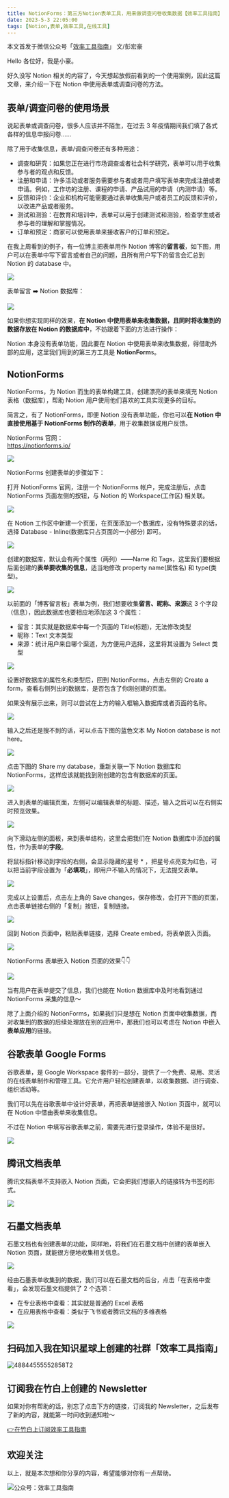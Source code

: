 ```yaml
---
title: NotionForms：第三方Notion表单工具，用来做调查问卷收集数据【效率工具指南】 
date: 2023-5-3 22:05:00               
tags: [Notion,表单,效率工具,在线工具]                                                                                       
---
```


本文首发于微信公众号「[效率工具指南](https://mp.weixin.qq.com/s/qbGei1gvEqdra0PV0Re5Hg)」
文/彭宏豪     

Hello 各位好，我是小豪。   

好久没写 Notion 相关的内容了，今天想起放假前看到的一个使用案例，因此这篇文章，来介绍一下在 Notion 中使用表单或调查问卷的方法。   

## 表单/调查问卷的使用场景  

说起表单或调查问卷，很多人应该并不陌生，在过去 3 年疫情期间我们填了各式各样的信息申报问卷……      

除了用于收集信息，表单/调查问卷还有多种用途：  

* 调查和研究：如果您正在进行市场调查或者社会科学研究，表单可以用于收集参与者的观点和反馈。
* 注册和申请：许多活动或者服务需要参与者或者用户填写表单来完成注册或者申请。例如，工作坊的注册、课程的申请、产品试用的申请（内测申请）等。  
* 反馈和评价：企业和机构可能需要通过表单收集用户或者员工的反馈和评价，以改进产品或者服务。
* 测试和测验：在教育和培训中，表单可以用于创建测试和测验，检查学生或者参与者的理解和掌握情况。
* 订单和预定：商家可以使用表单来接收客户的订单和预定。  


在我上周看到的例子，有一位博主把表单用作 Notion 博客的**留言板**，如下图，用户可以在表单中写下留言或者自己的问题，且所有用户写下的留言会汇总到 Notion 的 database 中。    

![](https://article-picbed-1302715071.cos.ap-guangzhou.myqcloud.com/2023/05/04/16830872724502.jpg)

表单留言 ➡️ Notion 数据库：    

![](https://article-picbed-1302715071.cos.ap-guangzhou.myqcloud.com/2023/05/04/16831042047231.jpg)


如果你想实现同样的效果，**在 Notion 中使用表单来收集数据，且同时将收集到的数据存放在 Notion 的数据库中**，不妨跟着下面的方法进行操作：    

Notion 本身没有表单功能，因此要在 Notion 中使用表单来收集数据，得借助外部的应用，这里我们用到的第三方工具是 **NotionForm**s。    

## NotionForms

NotionForms，为 Notion 而生的表单构建工具，创建漂亮的表单来填充 Notion 表格（数据库），帮助 Notion 用户使用他们喜欢的工具实现更多的目标。      

简言之，有了 NotionForms，即便 Notion 没有表单功能，你也可以**在 Notion 中直接使用基于 NotionForms 制作的表单**，用于收集数据或用户反馈。    

NotionForms 官网：   
https://notionforms.io/      

![](https://article-picbed-1302715071.cos.ap-guangzhou.myqcloud.com/2023/05/04/16830869104828.jpg)

NotionForms 创建表单的步骤如下：  

打开 NotionForms 官网，注册一个 NotionForms 帐户，完成注册后，点击 NotionForms 页面左侧的按钮，与 Notion 的 Workspace(工作区) 相关联。     

![](https://article-picbed-1302715071.cos.ap-guangzhou.myqcloud.com/2023/05/04/16831064171223.jpg)


在 Notion 工作区中新建一个页面，在页面添加一个数据库，没有特殊要求的话，选择 Database - Inline(数据库只占页面的一小部分) 即可。    

![](https://article-picbed-1302715071.cos.ap-guangzhou.myqcloud.com/2023/05/04/16831067221382.jpg)

创建的数据库，默认会有两个属性（两列）——Name 和 Tags，这里我们要根据后面创建的**表单要收集的信息**，适当地修改 property name(属性名) 和 type(类型)。       


![](https://article-picbed-1302715071.cos.ap-guangzhou.myqcloud.com/2023/05/04/16831073291274.jpg)

以前面的「博客留言板」表单为例，我们想要收集**留言、昵称、来源**这 3 个字段（信息），因此数据库也要相应地添加这 3 个属性：  

* 留言：其实就是数据库中每一个页面的 Title(标题)，无法修改类型   
* 昵称：Text 文本类型
* 来源：统计用户来自哪个渠道，为方便用户选择，这里将其设置为 Select 类型      

![](https://article-picbed-1302715071.cos.ap-guangzhou.myqcloud.com/2023/05/04/16831176172559.jpg)


设置好数据库的属性名和类型后，回到 NotionForms，点击左侧的 Create a form，查看右侧列出的数据库，是否包含了你刚创建的页面。  

如果没有展示出来，则可以尝试在上方的输入框输入数据库或者页面的名称。    

![](https://article-picbed-1302715071.cos.ap-guangzhou.myqcloud.com/2023/05/04/16831187131529.jpg)


输入之后还是搜不到的话，可以点击下图的蓝色文本 My Notion database is not here。    

![](https://article-picbed-1302715071.cos.ap-guangzhou.myqcloud.com/2023/05/04/16831188786559.jpg)


点击下图的 Share my database，重新关联一下 Notion 数据库和 NotionForms，这样应该就能找到刚创建的包含有数据库的页面。   

![](https://article-picbed-1302715071.cos.ap-guangzhou.myqcloud.com/2023/05/04/16831038024564.jpg)

进入到表单的编辑页面，左侧可以编辑表单的标题、描述，输入之后可以在右侧实时预览效果。   


![](https://article-picbed-1302715071.cos.ap-guangzhou.myqcloud.com/2023/05/04/16831191205040.jpg)

向下滑动左侧的面板，来到表单结构，这里会把我们在 Notion 数据库中添加的属性，作为表单的**字段**。  

将鼠标指针移动到字段的右侧，会显示隐藏的星号 * ，把星号点亮变为红色，可以把当前字段设置为「**必填项**」，即用户不输入的情况下，无法提交表单。   

![](https://article-picbed-1302715071.cos.ap-guangzhou.myqcloud.com/2023/05/04/16831200424005.jpg)

完成以上设置后，点击左上角的 Save changes，保存修改，会打开下图的页面，点击表单链接右侧的「复制」按钮，复制链接。   

![](https://article-picbed-1302715071.cos.ap-guangzhou.myqcloud.com/2023/05/04/16831202940642.jpg)

回到 Notion 页面中，粘贴表单链接，选择 Create embed，将表单嵌入页面。    

![](https://article-picbed-1302715071.cos.ap-guangzhou.myqcloud.com/2023/05/04/16831204004851.jpg)

NotionForms 表单嵌入 Notion 页面的效果👇👇     

![](https://article-picbed-1302715071.cos.ap-guangzhou.myqcloud.com/2023/05/04/16831204709252.jpg)

当有用户在表单提交了信息，我们也能在 Notion 数据库中及时地看到通过 NotionForms 采集的信息～ 


除了上面介绍的 NotionForms，如果我们只是想在 Notion 页面中收集数据，而对收集到的数据的后续处理放在别的应用中，那我们也可以考虑在 Notion 中嵌入**表单应用**的链接。  


## 谷歌表单 Google Forms

谷歌表单，是 Google Workspace 套件的一部分，提供了一个免费、易用、灵活的在线表单制作和管理工具。它允许用户轻松创建表单，以收集数据、进行调查、组织活动等。  

我们可以先在谷歌表单中设计好表单，再把表单链接嵌入 Notion 页面中，就可以在 Notion 中借由表单来收集信息。   

不过在 Notion 中填写谷歌表单之前，需要先进行登录操作，体验不是很好。   

![](https://article-picbed-1302715071.cos.ap-guangzhou.myqcloud.com/2023/05/04/16831211464447.jpg)


## 腾讯文档表单

腾讯文档表单不支持嵌入 Notion 页面，它会把我们想嵌入的链接转为书签的形式。    


![](https://article-picbed-1302715071.cos.ap-guangzhou.myqcloud.com/2023/05/04/16830836498360.jpg)


## 石墨文档表单

石墨文档也有创建表单的功能，同样地，将我们在石墨文档中创建的表单嵌入 Notion 页面，就能很方便地收集相关信息。   


![](https://article-picbed-1302715071.cos.ap-guangzhou.myqcloud.com/2023/05/04/16830848707207.jpg)

经由石墨表单收集到的数据，我们可以在石墨文档的后台，点击「在表格中查看」，会发现石墨文档提供了 2 个选项：   

* 在专业表格中查看：其实就是普通的 Excel 表格
* 在应用表格中查看：类似于飞书或者腾讯文档的多维表格   

![](https://article-picbed-1302715071.cos.ap-guangzhou.myqcloud.com/2023/05/04/16831215610302.jpg)



## 扫码加入我在知识星球上创建的社群「效率工具指南」  

![48844555552858T2](https://article-picbed-1302715071.cos.ap-guangzhou.myqcloud.com/2023/03/25/48844555552858t2.JPG)


## 订阅我在竹白上创建的 Newsletter   

如果对你有帮助的话，别忘了点击下方的链接，订阅我的 Newsletter，之后发布了新的内容，就能第一时间收到通知啦～  

[👉在竹白上订阅效率工具指南](https://penghh.zhubai.love/)         


## 欢迎关注     

以上，就是本次想和你分享的内容，希望能够对你有一点帮助。     

![公众号：效率工具指南](https://article-picbed-1302715071.cos.ap-guangzhou.myqcloud.com/2021/05/28/gong-zhong-hao-wei-bu-er-wei-ma-dailogo.png)   

